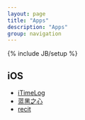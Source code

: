 ```yaml
---
layout: page
title: "Apps"
description: "Apps"
group: navigation
---
```

{% include JB/setup %}

## iOS  
- [iTimeLog](https://itunes.apple.com/cn/app/itimelog/id423263073?l=en&mt=8)
- [蓝黑之心](https://itunes.apple.com/cn/app/lan-hei-zhi-xin/id571540427?l=en&mt=8)
- [recit](https://itunes.apple.com/cn/app/recit/id600773786?l=en&mt=8)


